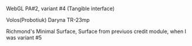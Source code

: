 WebGL
PA#2, variant #4 (Tangible interface)

Volos(Probotiuk) Daryna TR-23mp

Richmond's Minimal Surface, Surface from previuos credit module, when I was variant #5